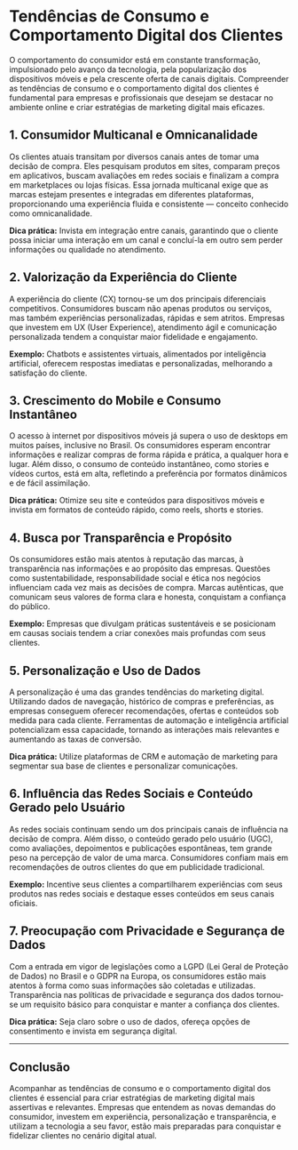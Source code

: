 
# Tendências de Consumo e Comportamento Digital dos Clientes

O comportamento do consumidor está em constante transformação, impulsionado pelo avanço da tecnologia, pela popularização dos dispositivos móveis e pela crescente oferta de canais digitais. Compreender as tendências de consumo e o comportamento digital dos clientes é fundamental para empresas e profissionais que desejam se destacar no ambiente online e criar estratégias de marketing digital mais eficazes.

## 1. Consumidor Multicanal e Omnicanalidade

Os clientes atuais transitam por diversos canais antes de tomar uma decisão de compra. Eles pesquisam produtos em sites, comparam preços em aplicativos, buscam avaliações em redes sociais e finalizam a compra em marketplaces ou lojas físicas. Essa jornada multicanal exige que as marcas estejam presentes e integradas em diferentes plataformas, proporcionando uma experiência fluida e consistente — conceito conhecido como omnicanalidade.

**Dica prática:** Invista em integração entre canais, garantindo que o cliente possa iniciar uma interação em um canal e concluí-la em outro sem perder informações ou qualidade no atendimento.

## 2. Valorização da Experiência do Cliente

A experiência do cliente (CX) tornou-se um dos principais diferenciais competitivos. Consumidores buscam não apenas produtos ou serviços, mas também experiências personalizadas, rápidas e sem atritos. Empresas que investem em UX (User Experience), atendimento ágil e comunicação personalizada tendem a conquistar maior fidelidade e engajamento.

**Exemplo:** Chatbots e assistentes virtuais, alimentados por inteligência artificial, oferecem respostas imediatas e personalizadas, melhorando a satisfação do cliente.

## 3. Crescimento do Mobile e Consumo Instantâneo

O acesso à internet por dispositivos móveis já supera o uso de desktops em muitos países, inclusive no Brasil. Os consumidores esperam encontrar informações e realizar compras de forma rápida e prática, a qualquer hora e lugar. Além disso, o consumo de conteúdo instantâneo, como stories e vídeos curtos, está em alta, refletindo a preferência por formatos dinâmicos e de fácil assimilação.

**Dica prática:** Otimize seu site e conteúdos para dispositivos móveis e invista em formatos de conteúdo rápido, como reels, shorts e stories.

## 4. Busca por Transparência e Propósito

Os consumidores estão mais atentos à reputação das marcas, à transparência nas informações e ao propósito das empresas. Questões como sustentabilidade, responsabilidade social e ética nos negócios influenciam cada vez mais as decisões de compra. Marcas autênticas, que comunicam seus valores de forma clara e honesta, conquistam a confiança do público.

**Exemplo:** Empresas que divulgam práticas sustentáveis e se posicionam em causas sociais tendem a criar conexões mais profundas com seus clientes.

## 5. Personalização e Uso de Dados

A personalização é uma das grandes tendências do marketing digital. Utilizando dados de navegação, histórico de compras e preferências, as empresas conseguem oferecer recomendações, ofertas e conteúdos sob medida para cada cliente. Ferramentas de automação e inteligência artificial potencializam essa capacidade, tornando as interações mais relevantes e aumentando as taxas de conversão.

**Dica prática:** Utilize plataformas de CRM e automação de marketing para segmentar sua base de clientes e personalizar comunicações.

## 6. Influência das Redes Sociais e Conteúdo Gerado pelo Usuário

As redes sociais continuam sendo um dos principais canais de influência na decisão de compra. Além disso, o conteúdo gerado pelo usuário (UGC), como avaliações, depoimentos e publicações espontâneas, tem grande peso na percepção de valor de uma marca. Consumidores confiam mais em recomendações de outros clientes do que em publicidade tradicional.

**Exemplo:** Incentive seus clientes a compartilharem experiências com seus produtos nas redes sociais e destaque esses conteúdos em seus canais oficiais.

## 7. Preocupação com Privacidade e Segurança de Dados

Com a entrada em vigor de legislações como a LGPD (Lei Geral de Proteção de Dados) no Brasil e o GDPR na Europa, os consumidores estão mais atentos à forma como suas informações são coletadas e utilizadas. Transparência nas políticas de privacidade e segurança dos dados tornou-se um requisito básico para conquistar e manter a confiança dos clientes.

**Dica prática:** Seja claro sobre o uso de dados, ofereça opções de consentimento e invista em segurança digital.

---

## Conclusão

Acompanhar as tendências de consumo e o comportamento digital dos clientes é essencial para criar estratégias de marketing digital mais assertivas e relevantes. Empresas que entendem as novas demandas do consumidor, investem em experiência, personalização e transparência, e utilizam a tecnologia a seu favor, estão mais preparadas para conquistar e fidelizar clientes no cenário digital atual.
```
